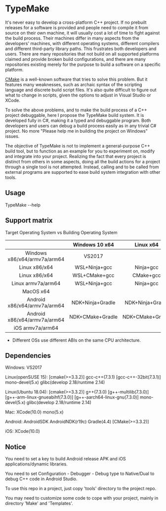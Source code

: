 # TypeMake

It's never easy to develop a cross-platform C++ project. If no prebuilt releases for a software is provided and people need to compile it from source on their own machine, it will usually cost a lot of time to fight against the build process. Their machines differ in many aspects from the developers' machines, with different operating systems, different compilers and different third-party library paths. This frustrates both developers and users. There are many repositories that not build on all supported platforms claimed and provide broken build configurations, and there are many repositories existing merely for the purpose to build a software on a specific platform.

[CMake](https://cmake.org/) is a well-known software that tries to solve this problem. But it features many weaknesses, such as archaic syntax of the scripting language and discrete build script files. It's also quite difficult to figure out what to change in scripts, given the options to adjust in Visual Studio or XCode.

To solve the above problems, and to make the build process of a C++ project debuggable, here I propose the TypeMake build system. It is developed fully in C#, making it a typed and debuggable program. Both developers and users can debug a build process easily as in any trivial C# project. No more "Please help me in building the project on Windows" issues.

The objective of TypeMake is not to implement a general-purpose C++ build tool, but to function as an example for you to experiment on, modify and integrate into your project. Realizing the fact that every project is distinct from others in some aspects, doing all the build actions for a project through a single tool is not attempted. Instead, calling and to be called from external programs are supported to ease build system integration with other tools.

## Usage

TypeMake --help

## Support matrix

Target Operating System vs Building Operating System

|                                |   Windows 10 x64   |      Linux x64     |      MacOS x64     |
| :----------------------------: | :----------------: | :----------------: | :----------------: |
|  Windows x86/x64/armv7a/arm64  |       VS2017       |                    |                    |
|          Linux x86/x64         |    WSL+Ninja+gcc   |      Ninja+gcc     |                    |
|          Linux x86/x64         |    WSL+CMake+gcc   |      CMake+gcc     |                    |
|       Linux armv7a/arm64       |    WSL+Ninja+gcc   |      Ninja+gcc     |                    |
|            MacOS x64           |                    |                    |        XCode       |
|  Android x86/x64/armv7a/arm64  |  NDK+Ninja+Gradle  |  NDK+Ninja+Gradle  |  NDK+Ninja+Gradle  |
|  Android x86/x64/armv7a/arm64  |  NDK+CMake+Gradle  |  NDK+CMake+Gradle  |  NDK+CMake+Gradle  |
|        iOS armv7a/arm64        |                    |                    |        XCode       |

* Different OSs use different ABIs on the same CPU architecture.

## Dependencies

Windows: VS2017

Linux(openSUSE 15): \[cmake(>=3.3.2)\] gcc-c++(7.3.1) \[gcc-c++-32bit(7.3.1)\] mono-devel(5.x) glibc(develop 2.18/runtime 2.14)

Linux(Ubuntu 18.04): \[cmake(>=3.3.2)\] g++(7.3.0) \[g++-multilib(7.3.0)\] \[g++-arm-linux-gnueabihf(7.3.0)\] \[g++-aarch64-linux-gnu(7.3.0)\] mono-devel(5.x) glibc(develop 2.18/runtime 2.14)

Mac: XCode(10.0) mono(5.x)

Android: AndroidSDK AndroidNDK(r19c) Gradle(4.4) \[CMake(>=3.3.2)\]

iOS: XCode(10.0)

## Notice

You need to set a key to build Android release APK and iOS applications/dynamic libraries.

You need to set Configuration - Debugger - Debug type to Native/Dual to debug C++ code in Android Studio.

To use this repo in a project, just copy 'tools' directory to the project repo.

You may need to customize some code to cope with your project, mainly in directory 'Make' and 'Templates'.
